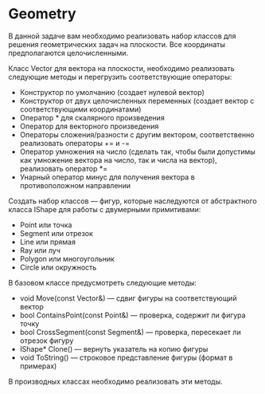 # Geometry

В данной задаче вам необходимо реализовать набор классов для решения геометрических задач на плоскости. Все координаты предполагаются целочисленными.

Класс Vector для вектора на плоскости, необходимо реализовать следующие методы и перегрузить соответствующие операторы:
- Конструктор по умолчанию (создает нулевой вектор)
- Конструктор от двух целочисленных переменных (создает вектор с соответствующими координатами)
- Оператор * для скалярного произведения
- Оператор для векторного произведения
- Операторы сложения/разности с другим вектором, соответственно реализовать операторы += и -=
- Оператор умножения на число (сделать так, чтобы были допустимы как умножение вектора на число, так и числа на вектор), реализовать оператор *=
- Унарный оператор минус для получения вектора в противоположном направлении

Создать набор классов — фигур, которые наследуются от абстрактного класса IShape для работы с двумерными примитивами:
- Point или точка
- Segment или отрезок
- Line или прямая
- Ray или луч
- Polygon или многоугольник
- Circle или окружность

В базовом классе предусмотреть следующие методы:

- void Move(const Vector&) — сдвиг фигуры на соответствующий вектор
- bool ContainsPoint(const Point&) — проверка, содержит ли фигура точку
- bool CrossSegment(const Segment&) — проверка, пересекает ли отрезок фигуру
- IShape* Clone() — вернуть указатель на копию фигуры
- void ToString() — строковое представление фигуры (формат в примерах)

В производных классах необходимо реализовать эти методы. 
